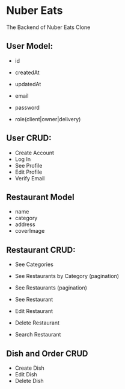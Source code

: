 # Nuber Eats

The Backend of Nuber Eats Clone

## User Model:

- id
- createdAt
- updatedAt

- email
- password
- role(client|owner|delivery)

## User CRUD:

- Create Account
- Log In
- See Profile
- Edit Profile
- Verify Email

## Restaurant Model

- name
- category
- address
- coverImage

## Restaurant CRUD:

- See Categories
- See Restaurants by Category (pagination)
- See Restaurants (pagination)
- See Restaurant

- Edit Restaurant
- Delete Restaurant

- Search Restaurant

## Dish and Order CRUD

- Create Dish
- Edit Dish
- Delete Dish
